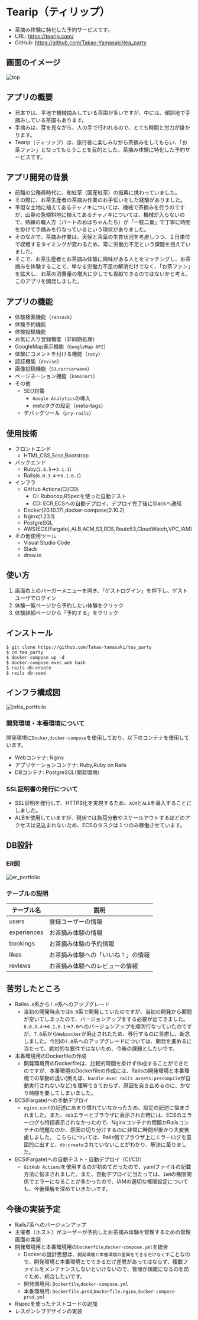 # Tearip（ティリップ）
- 茶摘み体験に特化した予約サービスです。
- URL: https://tearip.com/
- GitHub: https://github.com/Takao-Yamasaki/tea_party

## 画面のイメージ
![top](https://user-images.githubusercontent.com/24619682/192131108-eee7a8dd-dea3-4e77-aa8f-7341cd8b6e44.jpeg)

## アプリの概要
- 日本では、平地で機械摘みしている茶園が多いですが、中には、傾斜地で手摘みしている茶園もあります。  
- 手摘みは、芽を見ながら、人の手で行われるので、とても時間と労力が掛かります。  
- Tearip（ティリップ）は、旅行者に楽しみながら茶摘みをしてもらい、「お茶ファン」となってもらうことを目的とした、茶摘み体験に特化した予約サービスです。

## アプリ開発の背景
- 前職の公務員時代に、和紅茶（国産紅茶）の振興に携わっていました。
- その際に、お茶生産者の茶摘み作業のお手伝いをした経験がありました。
- 平坦な土地に植えてあるチャノキについては、機械で茶摘みを行うのですが、山奥の急傾斜地に植えてあるチャノキについては、機械が入らないので、熟練の職人方（パートのおばちゃんたち）が「一枝二葉」で丁寧に時間を掛けて手摘みを行なっているという現状がありました。
- そのなかで、茶摘み作業は、天候と茶葉の生育状況を考慮しつつ、１日単位で収穫するタイミングが変わるため、常に労働力不足という課題を抱えていました。
- そこで、お茶生産者とお茶摘み体験に興味がある人とをマッチングし、お茶摘みを体験することで、単なる労働力不足の解消だけでなく、「お茶ファン」を拡大し、お茶の消費量の増大に少しでも貢献できるのではないかと考え、このアプリを開発しました。

## アプリの機能
- 体験検索機能（`ransack`）
- 体験予約機能
- 体験投稿機能
- お気に入り登録機能（非同期処理）
- GoogleMap表示機能（`GoogleMap API`）  
- 体験にコメントを付ける機能（`raty`）
- 認証機能（`devise`）  
- 画像投稿機能（`S3`,`carrierwave`）
- ページネーション機能（`kaminari`）
- その他
    - SEO対策
        - `Google Analytics`の導入
        - metaタグの設定（meta-tags）
    - デバッグツール（`pry-rails`）
## 使用技術
- フロントエンド
    - HTML,CSS,Scss,Bootstrap
- バックエンド
    - Ruby(`2.6.5`→`3.1.1`)
    - Rails(`6.0.3.4`→`6.1.6.1`)
- インフラ
    - GitHub Actions(CI/CD)
        - CI: Rubocop,RSpecを使った自動テスト
        - CD: ECR,ECSへの自動デプロイ、デプロイ完了後にSlackへ通知
    - Docker(20.10.17),docker-compose(2.10.2)
    - Nginx(1.23.1)
    - PostgreSQL
    - AWS(ECS(Fargate),ALB,ACM,S3,RDS,Route53,CloudWatch,VPC,IAM)
- その他使用ツール
    - Visual Studio Code
    - Slack
    - draw.io

## 使い方
1. 画面右上のバーガーメニューを開き、「ゲストログイン」を押下し、ゲストユーザでログイン  
2. 体験一覧ページから予約したい体験をクリック  
3. 体験詳細ページから「予約する」をクリック  

## インストール
    $ git clone https://github.com/Takao-Yamasaki/tea_party
    $ cd tea_party
    $ docker-compose up -d
    $ docker-compose exec web bash
    $ rails db:create
    $ rails db:seed

## インフラ構成図
![infra_portfolio ](https://user-images.githubusercontent.com/24619682/192122047-765730f3-8da2-4090-9b89-f5e40bad9a25.jpg)
### 開発環境・本番環境について
開発環境に`Docker`,`docker-compose`を使用しており、以下のコンテナを使用しています。
- Webコンテナ: Nginx
- アプリケーションコンテナ: Ruby,Ruby on Rails
- DBコンテナ: PostgreSQL(開発環境)
### SSL証明書の発行について
- SSL証明を発行して、HTTPS化を実現するため、`ACM`と`ALB`を導入することにしました。
- ALBを使用していますが、現状では負荷分散やスケールアウトするほどのアクセスは見込まれないため、ECSのタスクは１つのみ稼働させています。
## DB設計
### ER図
![er_portfolio](https://user-images.githubusercontent.com/24619682/192903736-c0a55a2f-2662-400f-aaf3-00436f7ccae7.jpg)
### テーブルの説明
| テーブル名                     | 説明                                          | 
| ------------------------------ | --------------------------------------------- | 
| users                          | 登録ユーザーの情報                            | 
| experiences                    | お茶摘み体験の情報                                    | 
| bookings                       | お茶摘み体験の予約情報                                    | 
| likes                          | お茶摘み体験への「いいね！」の情報                    | 
| reviews                        | お茶摘み体験へのレビューの情報                        | 

## 苦労したところ
- Rails`6.0`系から`7.0`系へのアップグレード
    - 当初の開発時点では`6.0`系で開発していたのですが、当初の開発から期間が空いてしまったので、バージョンアップをする必要が出てきました。`6.0.3.4`→`6.1.6.1`→`7.0`へのバージョンアップを順次行なっていたのですが、`7.0`系から`Webpacker`が廃止されたため、移行するのに苦慮し、断念しました。今回の`7.0`系へのアップグレードについては、開発を進めるに当たって、絶対的な要件ではないため、今後の課題としたいです。
- 本番環境用のDockerfileの作成
    - 開発環境用のDockerfileは、比較的時間を掛けず作成することができたのですが、本番環境のDockerfileの作成には、Railsの開発環境と本番環境での挙動の違い(例えば、`bundle exec rails assets:precompile`が自動実行されないなど)を理解できておらず、原因を突き止めるのに、かなり時間を要してしまいました。
- ECS(Fargate)への手動デプロイ
    - `nginx.conf`の記述にあまり慣れていなかったため、設定の記述に悩まされました。また、`403`エラーとブラウザに表示された時には、ECSのエラーログも特段表示されなかったので、Nginxコンテナの問題かRailsコンテナの問題なのか、原因の切り分けするのに非常に時間が掛かり大変苦慮しました。
    こちらについては、Rails側でブラウザ上にエラーログを意図的に出すと、`db:create`されていないことがわかり、解決に至りました。
- ECS(Fargate)への自動テスト・自動デプロイ（CI/CD）
    - `GitHub Actions`を使用するのが初めてだったので、yamlファイルの記載方法に悩まされました。また、自動デプロイに当たっては、`IAM`の権限関係でエラーになることが多かったので、IAMの適切な権限設定についても、今後理解を深めていきたいです。
## 今後の実装予定
- Rails7系へのバージョンアップ
- 主催者（ホスト）がユーザーが予約したお茶摘み体験を管理するための管理画面の実装
- 開発環境用と本番環境用の`Dockerfile`,`docker-compose.yml`を統合
    - Dockerの設計思想は、`開発環境と本番環境の差異をできるだけなくす`ことなので、開発環境と本番環境とでできるだけ差異があってはならず、複数ファイルをメンテナンスしないといけないので、管理が煩雑になるのを防ぐため、統合したいです。
    - 開発環境用: `Dockerfile`,`docker-compose.yml`
    - 本番環境用: `Dockerfile.prod`,`Dockerfile.nginx`,`docker-compose-prod.yml`
- Rspecを使ったテストコードの追加
- レスポンシブデザインの実装  

